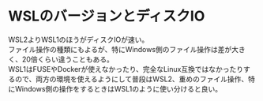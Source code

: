 # WSLのバージョンとディスクIO

WSL2よりWSL1のほうがディスクIOが速い。  
ファイル操作の種類にもよるが、特にWindows側のファイル操作は差が大きく、20倍くらい違うこともある。  
WSL1はFUSEやDockerが使えなかったり、完全なLinux互換ではなかったりするので、両方の環境を使えるようにして普段はWSL2、重めのファイル操作、特にWindows側の操作をするときはWSL1のように使い分けると良い。
